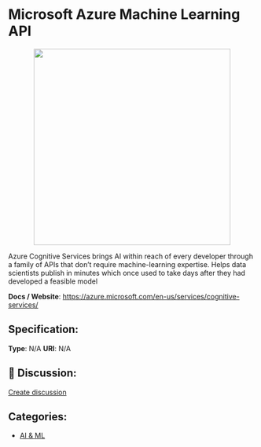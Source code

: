 # Microsoft Azure Machine Learning API
<p align="center">
    <img width="400" src="https://raw.githubusercontent.com/apis-list/apis-list/apis/microsoft-azure-machine-learning-api/logo_256x256.png" />
</p>

Azure Cognitive Services brings AI within reach of every developer through a family of APIs that don’t require machine-learning expertise. Helps data scientists publish in minutes which once used to take days after they had developed a feasible model

**Docs / Website**: https://azure.microsoft.com/en-us/services/cognitive-services/

## Specification:
**Type**:  N/A 
**URI**:  N/A 

## 💬 Discussion:
[Create discussion](link)

## Categories:
- [AI & ML](https://github.com/apis-list/apis-list#ai-and-ml)





